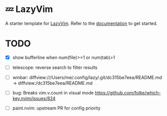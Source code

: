 # 💤 LazyVim

A starter template for [LazyVim](https://github.com/LazyVim/LazyVim).
Refer to the [documentation](https://lazyvim.github.io/installation) to get started.

# TODO

- [x] show bufferline when num(file)>=1 or num(tab)>1
- [ ] telescope: reverse search to filter results
- [ ] winbar: diffview:///Users/me/.config/lazy/.git/dc315be7eea/README.md -> diffview:/dc315be7eea/README.md
- [ ] bug: Breaks vim.v.count in visual mode <https://github.com/folke/which-key.nvim/issues/824>
- [ ] paint.nvim: upstream PR for config priority

